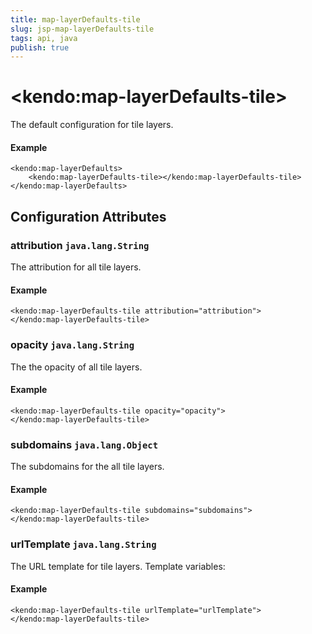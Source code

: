 ```yaml
---
title: map-layerDefaults-tile
slug: jsp-map-layerDefaults-tile
tags: api, java
publish: true
---
```


# \<kendo:map-layerDefaults-tile\>

The default configuration for tile layers.

#### Example
    <kendo:map-layerDefaults>
        <kendo:map-layerDefaults-tile></kendo:map-layerDefaults-tile>
    </kendo:map-layerDefaults>

## Configuration Attributes

### attribution `java.lang.String`

The attribution for all tile layers.

#### Example
    <kendo:map-layerDefaults-tile attribution="attribution">
    </kendo:map-layerDefaults-tile>

### opacity `java.lang.String`

The the opacity of all tile layers.

#### Example
    <kendo:map-layerDefaults-tile opacity="opacity">
    </kendo:map-layerDefaults-tile>

### subdomains `java.lang.Object`

The subdomains for the all tile layers.

#### Example
    <kendo:map-layerDefaults-tile subdomains="subdomains">
    </kendo:map-layerDefaults-tile>

### urlTemplate `java.lang.String`

The URL template for tile layers. Template variables:

#### Example
    <kendo:map-layerDefaults-tile urlTemplate="urlTemplate">
    </kendo:map-layerDefaults-tile>

 
